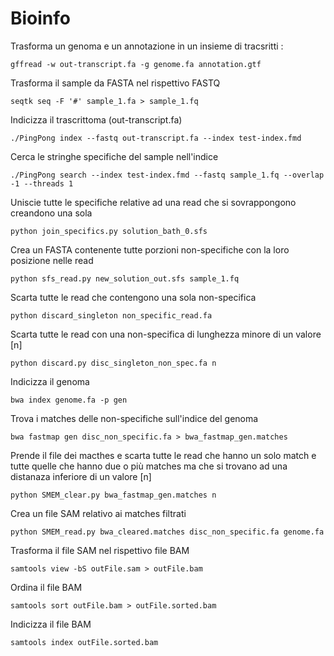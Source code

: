 # Bioinfo

Trasforma un genoma e un annotazione in un insieme di tracsritti :
```
gffread -w out-transcript.fa -g genome.fa annotation.gtf 
```
Trasforma il sample da FASTA nel rispettivo FASTQ
```
seqtk seq -F '#' sample_1.fa > sample_1.fq
```
Indicizza il trascrittoma (out-transcript.fa)
```
./PingPong index --fastq out-transcript.fa --index test-index.fmd
```
Cerca le stringhe specifiche del sample nell'indice
```
./PingPong search --index test-index.fmd --fastq sample_1.fq --overlap -1 --threads 1
```
Uniscie tutte le specifiche relative ad una read che si sovrappongono creandono una sola 
```
python join_specifics.py solution_bath_0.sfs
```
Crea un FASTA contenente tutte porzioni non-specifiche con la loro posizione nelle read
```
python sfs_read.py new_solution_out.sfs sample_1.fq 
```
Scarta tutte le read che contengono una sola non-specifica
```
python discard_singleton non_specific_read.fa
```
Scarta tutte le read con una non-specifica di lunghezza minore di un valore [n]
```
python discard.py disc_singleton_non_spec.fa n 
```
Indicizza il genoma 
```
bwa index genome.fa -p gen
```
Trova i matches delle non-specifiche sull'indice del genoma
```
bwa fastmap gen disc_non_specific.fa > bwa_fastmap_gen.matches
```
Prende il file dei macthes e scarta tutte le read che hanno un solo match e tutte quelle che hanno due o più matches ma che si trovano ad una distanaza inferiore di un valore [n]
```
python SMEM_clear.py bwa_fastmap_gen.matches n 
```
Crea un file SAM relativo ai matches filtrati 
```
python SMEM_read.py bwa_cleared.matches disc_non_specific.fa genome.fa
```
Trasforma il file SAM nel rispettivo file BAM
```
samtools view -bS outFile.sam > outFile.bam
```
Ordina il file BAM
```
samtools sort outFile.bam > outFile.sorted.bam
```
Indicizza il file BAM 
```
samtools index outFile.sorted.bam
```


